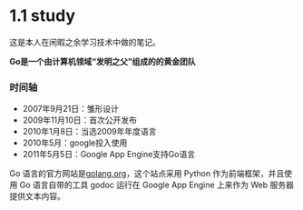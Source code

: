 # 1.1 study

这是本人在闲暇之余学习技术中做的笔记。

**Go是一个由计算机领域“发明之父”组成的的黄金团队**

### 时间轴
- 2007年9月21日：雏形设计
- 2009年11月10日：首次公开发布
- 2010年1月8日：当选2009年年度语言
- 2010年5月：google投入使用
- 2011年5月5日：Google App Engine支持Go语言

Go 语言的官方网站是[golang.org](http://golang.org)，这个站点采用 Python 作为前端框架，并且使用 Go 语言自带的工具 godoc 运行在 Google App Engine 上来作为 Web 服务器提供文本内容。

